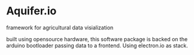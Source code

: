 # Aquifer.io
framework for agricultural data visialization

built using opensource hardware, this software package is backed on the arduino
 bootloader passing data to a frontend. Using electron.io as stack.
